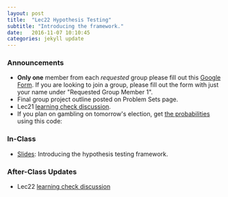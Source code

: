 ```yaml
---
layout: post
title:  "Lec22 Hypothesis Testing"
subtitle: "Introducing the framework."
date:   2016-11-07 10:10:45
categories: jekyll update
---
```




### Announcements

* **Only one** member from each *requested* group please fill out this <a href = "https://docs.google.com/forms/d/1Y0VxFezSccs45CeJEmSCoqchdtdWpzx_kFeTFvYfw6c/edit" target = "_blank">Google Form</a>. If you are looking to join a group, please fill out the form with just your name under "Requested Group Member 1".
* Final group project outline posted on Problem Sets page.
* Lec21 <a href = "{{ site.baseurl }}/assets/LC/designing_experiments.html" target = "_blank">learning check discussion</a>.
* If you plan on gambling on tomorrow's election, get <a href = "https://electionbettingodds.com/" target = "_blank">the probabilities</a> using this code:

<script src="https://gist.github.com/rudeboybert/97c0642fe5dd977804cb7299b8be299c.js"></script>



### In-Class

* <a href = "{{ site.baseurl }}/assets/3-Statistical_Inference/hypothesis_testing.html" target = "_blank">Slides</a>: Introducing the hypothesis testing framework.



### After-Class Updates

* Lec22 <a href = "{{ site.baseurl }}/assets/LC/hypothesis_testing.html" target = "_blank">learning check discussion</a>
